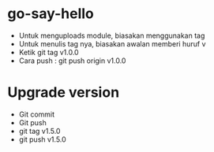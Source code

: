 # go-say-hello
- Untuk menguploads module, biasakan menggunakan tag
- Untuk menulis tag nya, biasakan awalan memberi huruf v
- Ketik git tag v1.0.0
- Cara push : git push origin v1.0.0

# Upgrade version
- Git commit
- Git push
- git tag v1.5.0
- git push v1.5.0
